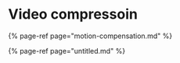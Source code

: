# Video compressoin

{% page-ref page="motion-compensation.md" %}

{% page-ref page="untitled.md" %}



